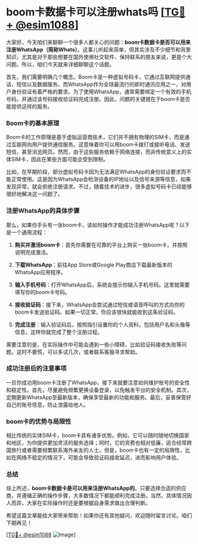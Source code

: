 # boom卡数据卡可以注册whats吗 [[TG💪+ @esim1088](https://t.me/s/esim1088)]

大家好，今天咱们来聊聊一个很多人都关心的问题：**boom卡数据卡是否可以用来注册WhatsApp（简称Whats）**。这事儿听起来简单，但其实涉及不少细节和背景知识，尤其是对于那些想要在国外使用社交软件、保持联系的朋友来说，更是个大问题。所以，咱们今天就来详细聊聊这个话题。

首先，我们需要明确几个概念。Boom卡是一种虚拟号码卡，它通过互联网提供通话、短信以及数据服务。而WhatsApp作为全球最流行的即时通讯应用之一，对用户身份验证有着严格的要求。为了使用WhatsApp，通常需要绑定一个有效的手机号码，并通过该号码接收验证码完成注册。因此，问题的关键就在于boom卡是否能提供这样的服务。

### Boom卡的基本原理

Boom卡的工作原理是基于虚拟运营商技术，它们并不拥有物理的SIM卡，而是通过互联网向用户提供通信服务。这意味着你可以用boom卡拨打或接听电话、发送短信，甚至浏览网页。然而，由于这些服务依赖于网络连接，而非传统意义上的实体SIM卡，因此在某些方面可能会受到限制。

比如，在早期阶段，部分虚拟号码卡因为无法满足WhatsApp的身份验证要求而不能正常使用。这是因为WhatsApp会检测设备的IP地址以及信号来源等信息，如果发现异常，就会拒绝注册请求。不过，随着技术的进步，很多虚拟号码卡已经能够很好地解决这一问题了。

### 注册WhatsApp的具体步骤

那么，如果你手头有一张boom卡，该如何操作才能成功注册WhatsApp呢？以下是一个通用流程：

1. **购买并激活boom卡**：首先你需要在可靠的平台上购买一张boom卡，并按照说明完成激活。
   
2. **下载WhatsApp**：前往App Store或Google Play商店下载最新版本的WhatsApp应用程序。

3. **输入手机号码**：打开WhatsApp后，系统会提示你输入手机号码。这里就需要填写你的boom卡号码。

4. **接收验证码**：接下来，WhatsApp会尝试通过短信或语音呼叫的方式向你的boom卡发送验证码。如果一切正常，你应该很快就能收到这条验证码。

5. **完成注册**：输入验证码后，按照指引设置你的个人资料，包括用户名和头像等信息，这样你就完成了整个注册过程。

需要注意的是，在实际操作中可能会遇到一些小障碍，比如验证码接收失败等问题。这时不要慌，可以多试几次，或者联系客服寻求帮助。

### 成功注册后的注意事项

一旦你成功用boom卡注册了WhatsApp，接下来就要注意如何维护账号的安全性和稳定性。首先，尽量避免频繁更换设备登录，以免触发平台的安全机制。其次，定期更新WhatsApp至最新版本，确保享受最新的功能和服务。最后，妥善保管好自己的账号信息，防止泄露给他人。

### boom卡的优势与局限性

相比传统的实体SIM卡，boom卡具有诸多优势。例如，它可以随时随地切换国家和地区，为你提供更加灵活的服务选择；同时，它的资费也相对低廉，适合经常跨国旅行或者需要频繁联系海外亲友的人士。但是，boom卡也有一定的局限性，比如在网络不稳定的情况下，可能会导致验证码接收延迟，进而影响用户体验。

### 总结

综上所述，**boom卡数据卡是可以用来注册WhatsApp的**。只要选择合适的供应商，并遵循正确的操作步骤，大多数情况下都能顺利完成注册。当然，具体情况因人而异，大家在实际操作时还是要根据自身需求做出合理判断。

希望这篇文章能给大家带来帮助！如果你还有其他疑问，欢迎随时留言讨论。咱们下期再见！

[[TG💪+ @esim1088](https://t.me/s/esim1088) ![Image](https://i.postimg.cc/4NQfJmqS/Snipaste-2025-05-13-00-14-12.png)]